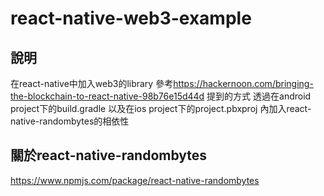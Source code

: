 # react-native-web3-example

## 說明
  在react-native中加入web3的library
  參考<https://hackernoon.com/bringing-the-blockchain-to-react-native-98b76e15d44d>
  提到的方式
  透過在android project下的build.gradle
  以及在ios project下的project.pbxproj 
  內加入react-native-randombytes的相依性

## 關於react-native-randombytes
  https://www.npmjs.com/package/react-native-randombytes
  